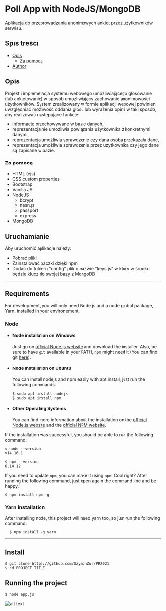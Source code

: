 # Poll App with NodeJS/MongoDB

Aplikacja do przeprowadzania anonimowych ankiet przez użytkowników serwisu.

## Spis treści

- [Opis](#opis)
  - [Za pomocą](#za-pomocą)
- [Author](#author)

## Opis

Projekt i implemetacja systemu webowego umożliwiającego głosowanie (lub ankietowanie)
w sposób umożliwiający zachowanie anonimowości użytkowników.
System zrealizowany w formie aplikacji webowej powinien uwzględniać możliwość oddania głosu lub wyrażenia opinii w taki sposób, aby realizować następujące funkcje:
* informacje przechowywane w bazie danych,
* reprezentacja nie umożliwia powiązania użytkownika z konkretnymi danymi,
* reprezentacja umożliwia sprawdzenie czy dana osoba przekazała dane,
* reprezentacja umożliwia sprawdzenie przez użytkownika czy jego dane są zapisane w bazie.

### Za pomocą

- HTML (ejs)
- CSS custom properties
- Bootstrap
- Vanilla JS
- NodeJS
    * bcrypt
    * hash.js
    * passport
    * express
- MongoDB

## Uruchamianie

Aby uruchomić aplikacje należy:
- Pobrać pliki
- Zainstalować paczki dzięki npm 
- Dodać do folderu "config" plik o nazwie "keys.js" w który w środku będzie klucz do swojej bazy z MongoDB

---
## Requirements

For development, you will only need Node.js and a node global package, Yarn, installed in your environement.

### Node
- #### Node installation on Windows

  Just go on [official Node.js website](https://nodejs.org/) and download the installer.
Also, be sure to have `git` available in your PATH, `npm` might need it (You can find git [here](https://git-scm.com/)).

- #### Node installation on Ubuntu

  You can install nodejs and npm easily with apt install, just run the following commands.

      $ sudo apt install nodejs
      $ sudo apt install npm

- #### Other Operating Systems
  You can find more information about the installation on the [official Node.js website](https://nodejs.org/) and the [official NPM website](https://npmjs.org/).

If the installation was successful, you should be able to run the following command.

    $ node --version
    v14.16.1

    $ npm --version
    6.14.12

If you need to update `npm`, you can make it using `npm`! Cool right? After running the following command, just open again the command line and be happy.

    $ npm install npm -g

###
### Yarn installation
  After installing node, this project will need yarn too, so just run the following command.

      $ npm install -g yarn

---

## Install

    $ git clone https://github.com/SzymonZur/PR2021
    $ cd PROJECT_TITLE


## Running the project

    $ node app.js

![alt text](https://ibb.co/KctKtQV)
